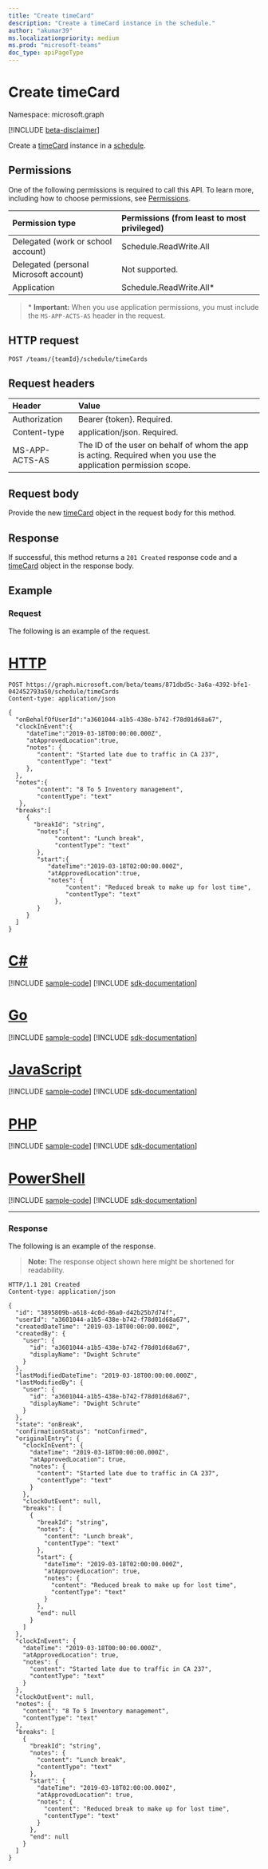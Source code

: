 ```yaml
---
title: "Create timeCard"
description: "Create a timeCard instance in the schedule."
author: "akumar39"
ms.localizationpriority: medium
ms.prod: "microsoft-teams"
doc_type: apiPageType
---
```


# Create timeCard

Namespace: microsoft.graph

[!INCLUDE [beta-disclaimer](../../includes/beta-disclaimer.md)]

Create a [timeCard](../resources/timecard.md) instance in a [schedule](../resources/schedule.md).

## Permissions

One of the following permissions is required to call this API. To learn more, including how to choose permissions, see [Permissions](/graph/permissions-reference).

<!-- { "blockType": "ignored"  } // Note: Removing this line will result in the permissions autogeneration tool overwriting the table. -->
|Permission type      | Permissions (from least to most privileged)              |
|:--------------------|:---------------------------------------------------------|
|Delegated (work or school account) | Schedule.ReadWrite.All    |
|Delegated (personal Microsoft account) | Not supported.    |
|Application | Schedule.ReadWrite.All* |

>\* **Important:** When you use application permissions, you must include the `MS-APP-ACTS-AS` header in the request.

## HTTP request

<!-- { "blockType": "ignored" } -->

```http
POST /teams/{teamId}/schedule/timeCards
```

## Request headers

| Header       | Value |
|:---------------|:--------|
| Authorization  | Bearer {token}. Required.  |
| Content-type | application/json. Required.|
| MS-APP-ACTS-AS | The ID of the user on behalf of whom the app is acting. Required when you use the application permission scope. |

## Request body

Provide the new [timeCard](../resources/timecard.md) object in the request body for this method.

## Response

If successful, this method returns a `201 Created` response code and a [timeCard](../resources/timecard.md) object in the response body.

## Example

### Request
The following is an example of the request. 

# [HTTP](#tab/http)
<!-- {
  "blockType": "request",
  "name": "timecard-post"
}-->

```http
POST https://graph.microsoft.com/beta/teams/871dbd5c-3a6a-4392-bfe1-042452793a50/schedule/timeCards
Content-type: application/json

{
  "onBehalfOfUserId":"a3601044-a1b5-438e-b742-f78d01d68a67",
  "clockInEvent":{
     "dateTime":"2019-03-18T00:00:00.000Z",
     "atApprovedLocation":true,
     "notes": {
        "content": "Started late due to traffic in CA 237",
        "contentType": "text"
     },
  },
  "notes":{
        "content": "8 To 5 Inventory management",
        "contentType": "text"
   },
  "breaks":[
     {
       "breakId": "string",
        "notes":{
             "content": "Lunch break",
             "contentType": "text"
        },
        "start":{
           "dateTime":"2019-03-18T02:00:00.000Z",
           "atApprovedLocation":true,
           "notes": {
                "content": "Reduced break to make up for lost time",
                "contentType": "text"
             },
        }
     }
  ]
}
```

# [C#](#tab/csharp)
[!INCLUDE [sample-code](../includes/snippets/csharp/timecard-post-csharp-snippets.md)]
[!INCLUDE [sdk-documentation](../includes/snippets/snippets-sdk-documentation-link.md)]

# [Go](#tab/go)
[!INCLUDE [sample-code](../includes/snippets/go/timecard-post-go-snippets.md)]
[!INCLUDE [sdk-documentation](../includes/snippets/snippets-sdk-documentation-link.md)]

# [JavaScript](#tab/javascript)
[!INCLUDE [sample-code](../includes/snippets/javascript/timecard-post-javascript-snippets.md)]
[!INCLUDE [sdk-documentation](../includes/snippets/snippets-sdk-documentation-link.md)]

# [PHP](#tab/php)
[!INCLUDE [sample-code](../includes/snippets/php/timecard-post-php-snippets.md)]
[!INCLUDE [sdk-documentation](../includes/snippets/snippets-sdk-documentation-link.md)]

# [PowerShell](#tab/powershell)
[!INCLUDE [sample-code](../includes/snippets/powershell/timecard-post-powershell-snippets.md)]
[!INCLUDE [sdk-documentation](../includes/snippets/snippets-sdk-documentation-link.md)]

---

### Response

The following is an example of the response. 

>**Note:** The response object shown here might be shortened for readability.
<!-- {
  "blockType": "response",
  "truncated": true,
  "@odata.type": "microsoft.graph.timeCard"
} -->

```http
HTTP/1.1 201 Created
Content-type: application/json

{
  "id": "3895809b-a618-4c0d-86a0-d42b25b7d74f",
  "userId": "a3601044-a1b5-438e-b742-f78d01d68a67",
  "createdDateTime": "2019-03-18T00:00:00.000Z",
  "createdBy": {
    "user": {
      "id": "a3601044-a1b5-438e-b742-f78d01d68a67",
      "displayName": "Dwight Schrute"
    }
  },
  "lastModifiedDateTime": "2019-03-18T00:00:00.000Z",
  "lastModifiedBy": {
    "user": {
      "id": "a3601044-a1b5-438e-b742-f78d01d68a67",
      "displayName": "Dwight Schrute"
    }
  },
  "state": "onBreak",
  "confirmationStatus": "notConfirmed",
  "originalEntry": {
    "clockInEvent": {
      "dateTime": "2019-03-18T00:00:00.000Z",
      "atApprovedLocation": true,
      "notes": {
        "content": "Started late due to traffic in CA 237",
        "contentType": "text"
      }
    },
    "clockOutEvent": null,
    "breaks": [
      {
        "breakId": "string",
        "notes": {
          "content": "Lunch break",
          "contentType": "text"
        },
        "start": {
          "dateTime": "2019-03-18T02:00:00.000Z",
          "atApprovedLocation": true,
          "notes": {
            "content": "Reduced break to make up for lost time",
            "contentType": "text"
          }
        },
        "end": null
      }
    ]
  },
  "clockInEvent": {
    "dateTime": "2019-03-18T00:00:00.000Z",
    "atApprovedLocation": true,
    "notes": {
      "content": "Started late due to traffic in CA 237",
      "contentType": "text"
    }
  },
  "clockOutEvent": null,
  "notes": {
    "content": "8 To 5 Inventory management",
    "contentType": "text"
  },
  "breaks": [
    {
      "breakId": "string",
      "notes": {
        "content": "Lunch break",
        "contentType": "text"
      },
      "start": {
        "dateTime": "2019-03-18T02:00:00.000Z",
        "atApprovedLocation": true,
        "notes": {
          "content": "Reduced break to make up for lost time",
          "contentType": "text"
        }
      },
      "end": null
    }
  ]
}
```

<!-- uuid: 8fcb5dbc-d5aa-4681-8e31-b001d5168d79
2015-10-25 14:57:30 UTC -->
<!--
{
  "type": "#page.annotation",
  "description": "Create timeCard",
  "keywords": "",
  "section": "documentation",
  "tocPath": "",
  "suppressions": [
  ]
}
-->

